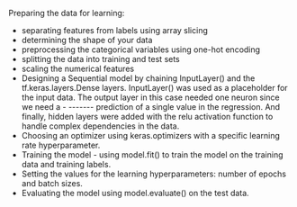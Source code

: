Preparing the data for learning:
- separating features from labels using array slicing
- determining the shape of your data
- preprocessing the categorical variables using one-hot encoding
- splitting the data into training and test sets
- scaling the numerical features
- Designing a Sequential model by chaining InputLayer() and the tf.keras.layers.Dense layers. InputLayer() was used as a placeholder for the input data. The output layer in this case needed one neuron since we need a - ------- prediction of a single value in the regression. And finally, hidden layers were added with the relu activation function to handle complex dependencies in the data.
- Choosing an optimizer using keras.optimizers with a specific learning rate hyperparameter.
- Training the model - using model.fit() to train the model on the training data and training labels.
- Setting the values for the learning hyperparameters: number of epochs and batch sizes.
- Evaluating the model using model.evaluate() on the test data.
